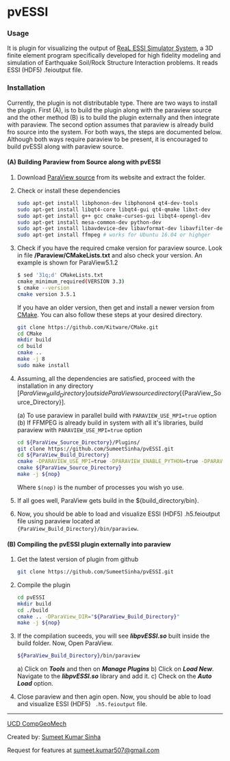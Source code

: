 pvESSI
=========

### Usage

It is plugin for visualizing the output of [ReaL ESSI Simulator System](http://real-essi.info/), a 3D finite element program specifically developed for high fidelity modeling and simulation of Earthquake Soil/Rock Structure Interaction problems. It reads ESSI (HDF5) .feioutput file.

### Installation

Currently, the plugin is not distributable type. There are two ways to install the plugin. First (A), is to build the plugin along with the paraview source and the other method (B) is to build the plugin externally and then integrate with paraview. The second option assumes that paraview is already build fro source into the system. For both ways, the steps are documented below. Although both ways require paraview to be present, it is encouraged to build pvESSI along with paraview source.

#### (A) Building Paraview from Source along with pvESSI

1. Download [ParaView source](http://www.paraview.org/download/) from its website and extract the folder.
2. Check or install these dependencies
	```bash
	sudo apt-get install libphonon-dev libphonon4 qt4-dev-tools 
	sudo apt-get install libqt4-core libqt4-gui qt4-qmake libxt-dev 
	sudo apt-get install g++ gcc cmake-curses-gui libqt4-opengl-dev 
	sudo apt-get install mesa-common-dev python-dev
	sudo apt-get install libavdevice-dev libavformat-dev libavfilter-dev libavcodec-dev libswscale-dev libavutil-dev
	sudo apt-get install ffmpeg # works for Ubuntu 16.04 or highger
	```
3. Check if you have the required cmake version for paraview source. Look in file **/Paraview/CMakeLists.txt** and also check your version. An example is shown for ParaView5.1.2

	```bash
	$ sed '31q;d' CMakeLists.txt
	cmake_minimum_required(VERSION 3.3)
	$ cmake --version
	cmake version 3.5.1
	```

  	If you have an older version, then get and install a newer version from [CMake](https://cmake.org/download/). You can also follow these steps at your desired directory.    
  	```bash
  	git clone https://github.com/Kitware/CMake.git
	cd CMake 
	mkdir build 
	cd build
	cmake ..
	make -j 8
	sudo make install
	```

4. Assuming, all the dependencies are satisfied, proceed with the installation in any directory  [${ParaView_Build_Directory}] outside ParaView source directory [${ParaView_Source_Directory}]. 

	(a) To use paraview in parallel build with ```PARAVIEW_USE_MPI=true``` option
	(b) If FFMPEG is already build in system with all it's libraries, build paraview with ```PARAVIEW_USE_MPI=true``` option
	```bash
	cd ${ParaView_Source_Directory}/Plugins/ 
	git clone https://github.com/SumeetSinha/pvESSI.git
	cd ${ParaView_Build_Directory}
	cmake -DPARAVIEW_USE_MPI=true -DPARAVIEW_ENABLE_PYTHON=true -DPARAVIEW_ENABLE_FFMPEG=true ${ParaView_Source_Directory}
	cmake ${ParaView_Source_Directory}
	make -j ${nop}
	```

	Where `$(nop)` is the number of processes you wish yo use.

5. If all goes well, ParaView gets build in the ${build_directory/bin}.
5. Now, you should be able to load and visualize ESSI (HDF5) .h5.feioutput file using paraview located at ```{ParaView_Build_Directory}/bin/paraview```.

#### (B) Compiling the pvESSI plugin externally into paraview

1. Get the latest version of plugin from github

	```bash
	git clone https://github.com/SumeetSinha/pvESSI.git
	```

2. Compile the plugin

	```bash
	cd pvESSI
	mkdir build
	cd ./build
	cmake .. -DParaView_DIR="${ParaView_Build_Directory}" 
	make -j ${nop}
	```

3. If the compilation suceeds, you will see ***libpvESSI.so*** built inside the build folder.
   Now, Open ParaView.

	```bash
	${ParaView_Build_Directory}/bin/paraview
	```

	a) Click on ***Tools*** and then on ***Manage Plugins***
	b) Click on ***Load New***. Navigate to the ***libpvESSI.so*** library and add it. 
	c) Check on the ***Auto Load*** option.

4. Close paraview and then agin open. Now, you should be able to load and visualize ESSI (HDF5) ``` .h5.feioutput``` file.


----
[UCD CompGeoMech](http://sokocalo.engr.ucdavis.edu/~jeremic/)

Created by: [Sumeet Kumar Sinha](http://www.sumeetksinha.com)

Request for features at sumeet.kumar507@gmail.com
   




